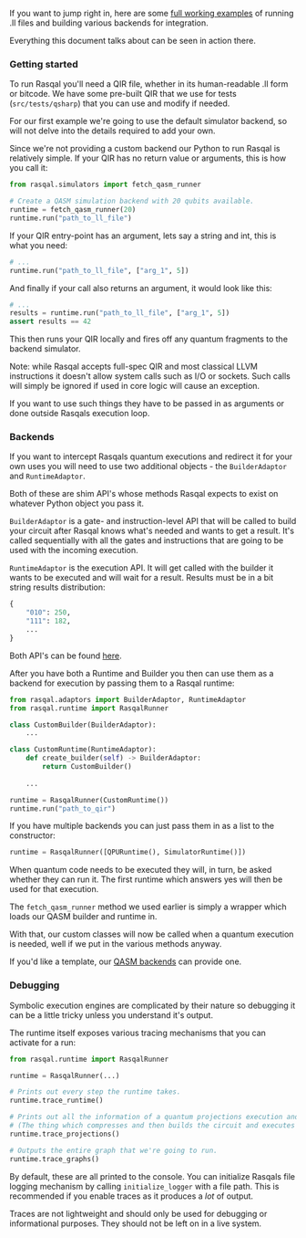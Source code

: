 If you want to jump right in, here are some [full working examples](https://github.com/oqc-community/rasqal/blob/develop/docs/examples.py)
of running .ll files and building various backends for integration.

Everything this document talks about can be seen in action there.

### Getting started

To run Rasqal you'll need a QIR file, whether in its human-readable .ll form or bitcode. 
We have some pre-built QIR that we use for tests (`src/tests/qsharp`) that you can use and modify if needed.

For our first example we're going to use the default simulator backend, so will not delve into the details required to add your own.

Since we're not providing a custom backend our Python to run Rasqal is relatively simple. 
If your QIR has no return value or arguments, this is how you call it:
```python
from rasqal.simulators import fetch_qasm_runner

# Create a QASM simulation backend with 20 qubits available.
runtime = fetch_qasm_runner(20)
runtime.run("path_to_ll_file")
```

If your QIR entry-point has an argument, lets say a string and int, this is what you need:
```python
# ...
runtime.run("path_to_ll_file", ["arg_1", 5])
```

And finally if your call also returns an argument, it would look like this:
```python
# ...
results = runtime.run("path_to_ll_file", ["arg_1", 5])
assert results == 42
```

This then runs your QIR locally and fires off any quantum fragments to the backend simulator.

Note: while Rasqal accepts full-spec QIR and most classical LLVM instructions it doesn't allow system calls such as I/O or sockets.
Such calls will simply be ignored if used in core logic will cause an exception.

If you want to use such things they have to be passed in as arguments or done outside Rasqals execution loop.

### Backends

If you want to intercept Rasqals quantum executions and redirect it for your own uses you will need to use two additional objects - the `BuilderAdaptor` and `RuntimeAdaptor`.

Both of these are shim API's whose methods Rasqal expects to exist on whatever Python object you pass it.

`BuilderAdaptor` is a gate- and instruction-level API that will be called to build your circuit after Rasqal knows what's needed and wants to get a result.
It's called sequentially with all the gates and instructions that are going to be used with the incoming execution.

`RuntimeAdaptor` is the execution API. It will get called with the builder it wants to be executed and will wait for a result. Results must be in a bit string results distribution:

```python
{
    "010": 250,
    "111": 182,
    ...
}
```

Both API's can be found [here](https://github.com/oqc-community/rasqal/blob/develop/src/rasqal/rasqal/adaptors.py).

After you have both a Runtime and Builder you then can use them as a backend for execution by passing them to a Rasqal runtime:
```python
from rasqal.adaptors import BuilderAdaptor, RuntimeAdaptor
from rasqal.runtime import RasqalRunner

class CustomBuilder(BuilderAdaptor):
    ...

class CustomRuntime(RuntimeAdaptor):
    def create_builder(self) -> BuilderAdaptor:
        return CustomBuilder()
    
    ...

runtime = RasqalRunner(CustomRuntime())
runtime.run("path_to_qir")
```

If you have multiple backends you can just pass them in as a list to the constructor:
```python
runtime = RasqalRunner([QPURuntime(), SimulatorRuntime()])
```
When quantum code needs to be executed they will, in turn, be asked whether they can run it. 
The first runtime which answers yes will then be used for that execution.

The `fetch_qasm_runner` method we used earlier is simply a wrapper which loads our QASM builder and runtime in.

With that, our custom classes will now be called when a quantum execution is needed, well if we put in the various methods anyway.

If you'd like a template, our [QASM backends](https://github.com/oqc-community/rasqal/blob/develop/src/rasqal/rasqal/simulators.py) can provide one.

### Debugging

Symbolic execution engines are complicated by their nature so debugging it can be a little tricky unless you understand it's output.

The runtime itself exposes various tracing mechanisms that you can activate for a run:
```python
from rasqal.runtime import RasqalRunner

runtime = RasqalRunner(...)

# Prints out every step the runtime takes.
runtime.trace_runtime()

# Prints out all the information of a quantum projections execution and analysis.
# (The thing which compresses and then builds the circuit and executes it via the Python objects)
runtime.trace_projections()

# Outputs the entire graph that we're going to run.
runtime.trace_graphs()
```

By default, these are all printed to the console. You can initialize Rasqals file logging mechanism by calling `initialize_logger` with a file path.
This is recommended if you enable traces as it produces a _lot_ of output. 

Traces are not lightweight and should only be used for debugging or informational purposes. 
They should not be left on in a live system.